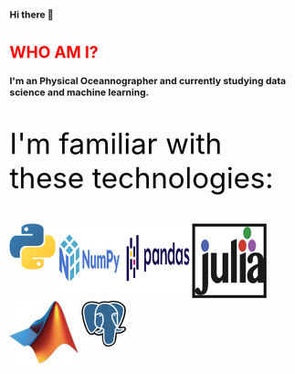 ### Hi there 👋

<head>
<h1 style="color:red"> WHO AM I? </h1>

<h3> I'm an Physical Oceannographer and currently studying data science and machine learning. </h3>
</head>

<p style="color:black; font-size:50px">I'm familiar with these technologies:</p>
<div align="center">
<img align="left" src="_imgs/python.png" alt="" style="width:80px; height:80px"></img>
<img align="left" src="_imgs/numpy.png" alt="" style="width:120px; height:120px"></img>
<img align="left" src="_imgs/pandas.png" alt="" style="width:120px; height:120px"></img>
<img align="left" src="_imgs/julia.png" alt="" style="width:120px; height:120px" border="5px solid white"></img>
<img align="left" src="_imgs/matlab.png" alt="" style="width:120px; height:120px"></img>
<img align="left" src="_imgs/postgres.png" alt="" style="margin:5px 5px; width:80px; height:80px"></img>
</div>
